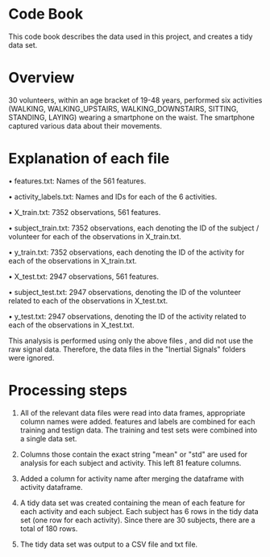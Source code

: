 # Code Book

This code book describes the data used in this project, and creates a tidy data set.

# Overview

30 volunteers, within an age bracket of 19-48 years, performed six activities (WALKING, WALKING_UPSTAIRS, WALKING_DOWNSTAIRS, SITTING, STANDING, LAYING) wearing a smartphone on the waist. The smartphone captured various data about their movements.

# Explanation of each file

•	features.txt: Names of the 561 features.

•	activity_labels.txt: Names and IDs for each of the 6 activities.

•	X_train.txt: 7352 observations, 561 features.

•	subject_train.txt: 7352 observations, each denoting the ID of the subject / volunteer for each of the observations in X_train.txt.

•	y_train.txt: 7352 observations, each denoting the ID of the activity for each of the observations in X_train.txt.

•	X_test.txt: 2947 observations, 561 features.

•	subject_test.txt: 2947 observations, denoting the ID of the volunteer related to each of the observations in X_test.txt.

•	y_test.txt: 2947 observations, denoting the ID of the activity related to each of the observations in X_test.txt.

This analysis is performed using only the above files , and did not use the raw signal data. Therefore, the data files in the "Inertial Signals" folders were ignored.

# Processing steps

1.	All of the relevant data files were read into data frames, appropriate column names were added. features and labels are combined for each training and testign data. The training and test sets were combined into a single data set.

2.	Columns those contain the exact string "mean" or "std" are used for analysis for each subject and activity. This left 81 feature columns.

3.	Added a column for activity name after merging the dataframe with activity dataframe.

4.	A tidy data set was created containing the mean of each feature for each activity and each subject. Each subject has 6 rows in the tidy data set (one row for each activity). Since there are 30 subjects, there are a total of 180 rows.

5.	The tidy data set was output to a CSV file and txt file.


